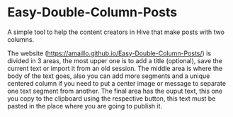 # Easy-Double-Column-Posts
A simple tool to help the content creators in Hive that make posts with two columns.

The website (https://amaillo.github.io/Easy-Double-Column-Posts/) is divided in 3 areas, the most upper one is to add a title (optional), save the current text or import it from an old session. The middle area is where the body of the text goes, also you can add more segments and a unique centered column if you need to put a center image or message to separate one text segment from another. The final area has the ouput text, this one you copy to the clipboard using the respective button, this text must be pasted in the place where you are going to publish it.
